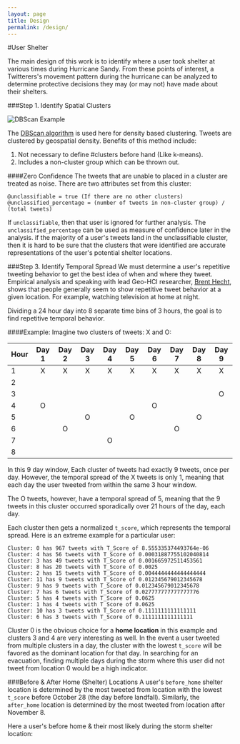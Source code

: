 ```yaml
---
layout: page
title: Design
permalink: /design/
---
```


#User Shelter

The main design of this work is to identify where a user took shelter at various times during Hurricane Sandy.  From these points of interest, a Twitterers's movement pattern during the hurricane can be analyzed to determine protective decisions they may (or may not) have made about their shelters.

###Step 1. Identify Spatial Clusters

![DBScan Example]({{site.baseurl}}/img_exports/DB_Scan_GoogleEarth.png "DB Scan Example")

The [DBScan algorithm](http://en.wikipedia.org/wiki/DBSCAN) is used here for density based clustering.  Tweets are clustered by geospatial density.  Benefits of this method include:

1. Not necessary to define #clusters before hand (Like k-means).
2. Includes a non-cluster group which can be thrown out.

####Zero Confidence
The tweets that are unable to placed in a cluster are treated as noise.  There are two attributes set from this cluster:
	
	@unclassifiable = true (If there are no other clusters)
	@unclassified_percentage = (number of tweets in non-cluster group) / (total tweets)

If ```unclassifiable```, then that user is ignored for further analysis.  The ```unclassified_percentage``` can be used as measure of confidence later in the analysis.  if the majority of a user's tweets land in the unclassifiable cluster, then it is hard to be sure that the clusters that were identified are accurate representations of the user's potential shelter locations.



###Step 3. Identify Temporal Spread
We must determine a user's repetitive tweeting behavior to get the best idea of when and where they tweet.  Empirical analysis and speaking with lead Geo-HCI researcher, [Brent Hecht](http://www.brenthecht.com/), shows that people generally seem to show repetitive tweet behavior at a given location.  For example, watching television at home at night.

Dividing a 24 hour day into 8 separate time bins of 3 hours, the goal is to find repetitive temporal behavior.

####Example:
Imagine two clusters of tweets: X and O:

|Hour | Day 1 | Day 2 | Day 3 | Day 4 | Day 5 | Day 6 | Day 7 | Day 8 | Day 9 |
|:--- |:-----:|:-----:|:-----:|:-----:|:-----:|:-----:|:-----:|:-----:|:-----:|
|1    |  X    |  X    |  X    |  X    |  X    |   X   |   X   |   X   |  X    |
|2    |       |       |       |       |       |       |       |       |       |
|3    |       |       |       |       |       |       |       |       |  O    |
|4    |  O    |       |       |       |       |   O   |       |       |       |
|5    |       |       |  O    |       |  O    |       |       |    O  |       |
|6    |       |  O    |       |       |       |       |   O   |       |       |
|7    |       |       |       |  O    |       |       |       |       |       |
|8    |       |       |       |       |       |       |       |       |       |

In this 9 day window, Each cluster of tweets had exactly 9 tweets, once per day.  However, the temporal spread of the X tweets is only 1, meaning that each day the user tweeted from within the same 3 hour window.

The O tweets, however, have a temporal spread of 5, meaning that the 9 tweets in this cluster occurred sporadically over 21 hours of the day, each day.

Each cluster then gets a normalized ```t_score```, which represents the temporal spread.  Here is an extreme example for a particular user:

	Cluster: 0 has 967 tweets with T_Score of 8.555335374493764e-06
	Cluster: 4 has 56 tweets with T_Score of 0.00031887755102040814
	Cluster: 3 has 49 tweets with T_Score of 0.001665972511453561
	Cluster: 8 has 20 tweets with T_Score of 0.0025
	Cluster: 2 has 15 tweets with T_Score of 0.0044444444444444444
	Cluster: 11 has 9 tweets with T_Score of 0.012345679012345678
	Cluster: 9 has 9 tweets with T_Score of 0.012345679012345678
	Cluster: 7 has 6 tweets with T_Score of 0.027777777777777776
	Cluster: 5 has 4 tweets with T_Score of 0.0625
	Cluster: 1 has 4 tweets with T_Score of 0.0625
	Cluster: 10 has 3 tweets with T_Score of 0.1111111111111111
	Cluster: 6 has 3 tweets with T_Score of 0.1111111111111111

Cluster 0 is the obvious choice for a **home location** in this example and clusters 3 and 4 are very interesting as well.  In the event a user tweeted from multiple clusters in a day, the cluster with the lowest ```t_score``` will be favored as the dominant location for that day.  In searching for an evacuation, finding multiple days during the storm where this user did not tweet from location 0 would be a high indicator.


###Before & After Home (Shelter) Locations
A user's ```before_home``` shelter location is determined by the most tweeted from location with the lowest ```t_score``` before October 28 (the day before landfall).  Similarly, the ```after_home``` location is determined by the most tweeted from location after November 8.

Here a user's before home & their most likely during the storm shelter location:
<script src="https://gist.github.com/jenningsanderson/353dcb5ebfd568dd1916.js"></script>
